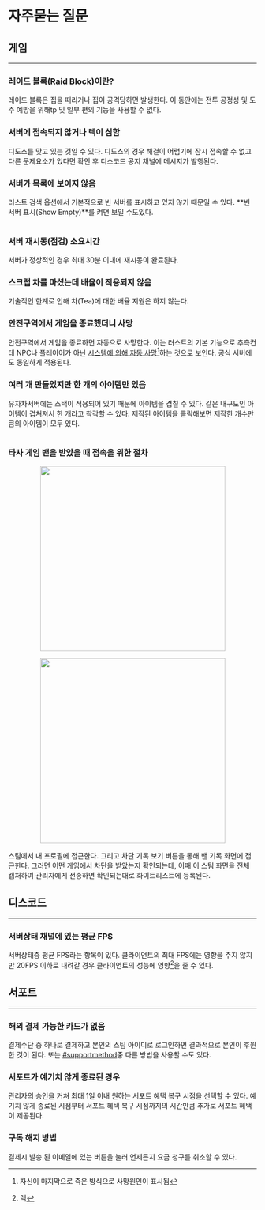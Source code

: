 # 자주묻는 질문

## 게임 <a href="#game" id="game"></a>

***

### 레이드 블록(Raid Block)이란?

레이드 블록은 집을 때리거나 집이 공격당하면 발생한다. 이 동안에는 전투 공정성 및 도주 예방을 위해tp 및 일부 편의 기능을 사용할 수 없다.

### 서버에 접속되지 않거나 렉이 심함 <a href="#server-connection" id="server-connection"></a>

디도스를 맞고 있는 것일 수 있다. 디도스의 경우 해결이 어렵기에 잠시 접속할 수 없고 다른 문제요소가 있다면 확인 후 디스코드 공지 채널에 메시지가 발행된다.

### 서버가 목록에 보이지 않음 <a href="#no-servers-listed" id="no-servers-listed"></a>

러스트 검색 옵션에서 기본적으로 빈 서버를 표시하고 있지 않기 때문일 수 있다. **빈 서버 표시(Show Empty)**를 켜면 보일 수도있다.

<div align="left">

<figure><img src="https://i.imgur.com/m71QnQm.png" alt=""><figcaption></figcaption></figure>

</div>

### 서버 재시동(점검) 소요시간 <a href="#restart-time-required" id="restart-time-required"></a>

서버가 정상적인 경우 최대 30분 이내에 재시동이 완료된다.

### 스크랩 차를 마셨는데 배율이 적용되지 않음 <a href="#scrap-tea" id="scrap-tea"></a>

기술적인 한계로 인해 차(Tea)에 대한 배율 지원은 하지 않는다.

### 안전구역에서 게임을 종료했더니 사망 <a href="#safe-zone-death" id="safe-zone-death"></a>

안전구역에서 게임을 종료하면 자동으로 사망한다. 이는 러스트의 기본 기능으로 추측컨데 NPC나 플레이어가 아닌 [시스템에 의해 자동 사망](#user-content-fn-1)[^1]하는 것으로 보인다. 공식 서버에도 동일하게 적용된다.

### 여러 개 만들었지만 한 개의 아이템만 있음 <a href="#stack" id="stack"></a>

유자차서버에는 스택이 적용되어 있기 때문에 아이템을 겹칠 수 있다. 같은 내구도인 아이템이 겹쳐져서 한 개라고 착각할 수 있다. 제작된 아이템을 클릭해보면 제작한 개수만큼의 아이템이 모두 있다.

<figure><img src="https://i.imgur.com/ZGYbMJ9.jpg" alt=""><figcaption></figcaption></figure>

### 타사 게임 밴을 받았을 때 접속을 위한 절차 <a href="#game-ban-connection" id="game-ban-connection"></a>

<div align="center" data-full-width="false">

<figure><img src="https://i.imgur.com/Ju7Es1X.jpg" alt="" width="375"><figcaption></figcaption></figure>

 

<figure><img src="https://i.imgur.com/NAUtpCH.jpg" alt="" width="375"><figcaption></figcaption></figure>

</div>

스팀에서 내 프로필에 접근한다. 그리고 차단 기록 보기 버튼을 통해 밴 기록 화면에 접근한다. 그러면 어떤 게임에서 차단을 받았는지 확인되는데, 이때 이 스팀 화면을 전체 캡처하여 관리자에게 전송하면 확인되는대로 화이트리스트에 등록된다.

## 디스코드 <a href="#discord" id="discord"></a>

***

### 서버상태 채널에 있는 평균 FPS <a href="#average-fps" id="average-fps"></a>

서버상태중 평균 FPS라는 항목이 있다. 클라이언트의 최대 FPS에는 영향을 주지 않지만 20FPS 이하로 내려갈 경우 클라이언트의 성능에 영향[^2]을 줄 수 있다.

## 서포트 <a href="#support" id="support"></a>

***

### 해외 결제 가능한 카드가 없음 <a href="#no-card" id="no-card"></a>

결제수단 중 하나로 결제하고 본인의 스팀 아이디로 로그인하면 결과적으로 본인이 후원한 것이 된다. 또는 [#supportmethod](become-a-supporter.md#supportmethod "mention")중 다른 방법을 사용할 수도 있다.

### 서포트가 예기치 않게 종료된 경우 <a href="#support-ends-unexpectedly" id="support-ends-unexpectedly"></a>

관리자의 승인을 거쳐 최대 1일 이내 원하는 서포트 혜택 복구 시점을 선택할 수 있다. 예기치 않게 종료된 시점부터 서포트 혜택 복구 시점까지의 시간만큼 추가로 서포트 혜택이 제공된다.

### 구독 해지 방법 <a href="#how-to-unsubscribe" id="how-to-unsubscribe"></a>

결제시 발송 된 이메일에 있는 버튼을 눌러 언제든지 요금 청구를 취소할 수 있다.

[^1]: 자신이 마지막으로 죽은 방식으로 사망원인이 표시됨

[^2]: 렉
